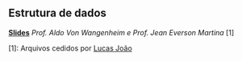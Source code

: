 Estrutura de dados
------------------

[**Slides**][slides] *Prof. Aldo Von Wangenheim e Prof. Jean Everson Martina* [1]

[slides]: https://drive.google.com/open?id=0By5MR9_jW5u5TkJqNi1BejJwb1k

[1]: Arquivos cedidos por [Lucas João](https://github.com/lucasjoao)
